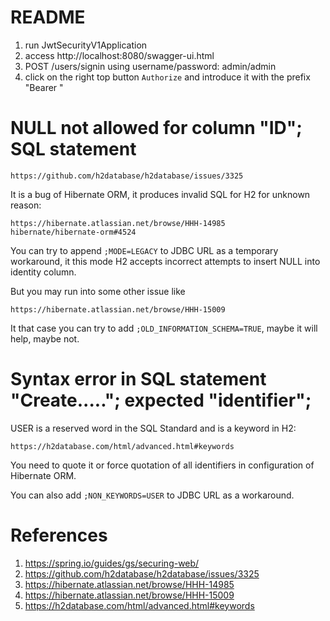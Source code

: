 # README

1. run JwtSecurityV1Application
2. access http://localhost:8080/swagger-ui.html
3. POST /users/signin using username/password: admin/admin
4. click on the right top button `Authorize` and introduce it with the prefix "Bearer "

# NULL not allowed for column "ID"; SQL statement

    https://github.com/h2database/h2database/issues/3325

It is a bug of Hibernate ORM, it produces invalid SQL for H2 for unknown reason:

    https://hibernate.atlassian.net/browse/HHH-14985
    hibernate/hibernate-orm#4524

You can try to append `;MODE=LEGACY` to JDBC URL as a temporary workaround, it this mode H2 accepts incorrect attempts to insert NULL into identity column.

But you may run into some other issue like

    https://hibernate.atlassian.net/browse/HHH-15009

It that case you can try to add `;OLD_INFORMATION_SCHEMA=TRUE`, maybe it will help, maybe not.

# Syntax error in SQL statement "Create....."; expected "identifier";

USER is a reserved word in the SQL Standard and is a keyword in H2:

    https://h2database.com/html/advanced.html#keywords

You need to quote it or force quotation of all identifiers in configuration of Hibernate ORM.

You can also add `;NON_KEYWORDS=USER` to JDBC URL as a workaround.

# References

1. https://spring.io/guides/gs/securing-web/
2. https://github.com/h2database/h2database/issues/3325
3. https://hibernate.atlassian.net/browse/HHH-14985
4. https://hibernate.atlassian.net/browse/HHH-15009
5. https://h2database.com/html/advanced.html#keywords
